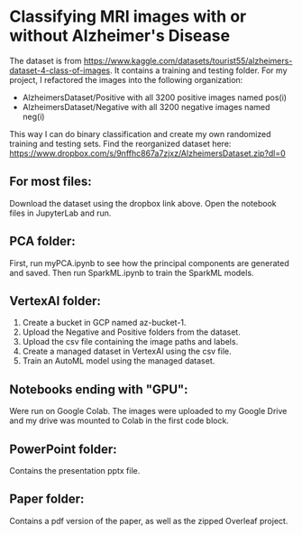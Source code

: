 # Classifying MRI images with or without Alzheimer's Disease

The dataset is from https://www.kaggle.com/datasets/tourist55/alzheimers-dataset-4-class-of-images. It contains a training and testing folder. For my project, I refactored the images into the following organization:

- AlzheimersDataset/Positive with all 3200 positive images named pos(i)
- AlzheimersDataset/Negative with all 3200 negative images named neg(i)

This way I can do binary classification and create my own randomized training and testing sets. Find the reorganized dataset here: https://www.dropbox.com/s/9nffhc867a7zjxz/AlzheimersDataset.zip?dl=0

## For most files:

Download the dataset using the dropbox link above. Open the notebook files in JupyterLab and run.

## PCA folder:

First, run myPCA.ipynb to see how the principal components are generated and saved. Then run SparkML.ipynb to train the SparkML models.

## VertexAI folder:

1. Create a bucket in GCP named az-bucket-1.
2. Upload the Negative and Positive folders from the dataset.
3. Upload the csv file containing the image paths and labels.
4. Create a managed dataset in VertexAI using the csv file.
5. Train an AutoML model using the managed dataset.

## Notebooks ending with "GPU":

Were run on Google Colab. The images were uploaded to my Google Drive and my drive was mounted to Colab in the first code block.

## PowerPoint folder:

Contains the presentation pptx file.

## Paper folder:

Contains a pdf version of the paper, as well as the zipped Overleaf project.
